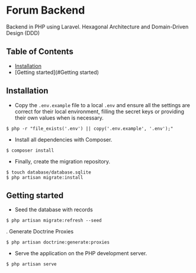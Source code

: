 # Forum Backend
Backend in PHP using Laravel. Hexagonal Architecture and Domain-Driven Design (DDD)

## Table of Contents

- [Installation](#Installation)
- [Getting started](#Getting started)

## Installation

- Copy the `.env.example` file to a local `.env` and ensure all the settings are correct for their local environment, filling the secret keys or providing their own values when is necessary.

```
$ php -r "file_exists('.env') || copy('.env.example', '.env');"
```

- Install all dependencies with Composer.

```
$ composer install
```

- Finally, create the migration repository.

```
$ touch database/database.sqlite
$ php artisan migrate:install
```

## Getting started

- Seed the database with records

```
$ php artisan migrate:refresh --seed
```

. Generate Doctrine Proxies

```
$ php artisan doctrine:generate:proxies
```

- Serve the application on the PHP development server.

```
$ php artisan serve
```
